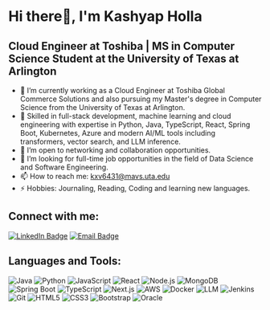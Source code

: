 # Hi there👋, I'm Kashyap Holla

## Cloud Engineer at Toshiba | MS in Computer Science Student at the University of Texas at Arlington

- 🔭 I’m currently working as a Cloud Engineer at Toshiba Global Commerce Solutions and also pursuing my Master's degree in Computer Science from the University of Texas at Arlington. 
- 🌱 Skilled in full-stack development, machine learning and cloud engineering with expertise in Python, Java, TypeScript, React, Spring Boot, Kubernetes, Azure and modern AI/ML tools including transformers, vector search, and LLM inference.
- 👯 I’m open to networking and collaboration opportunities.
- 🤔 I’m looking for full-time job opportunities in the field of Data Science and Software Engineering.
- 📫 How to reach me: kxv6431@mavs.uta.edu
- ⚡ Hobbies: Journaling, Reading, Coding and learning new languages.


## Connect with me:
[![LinkedIn Badge](https://img.shields.io/badge/LinkedIn-0077B5?style=flat&logo=Linkedin&logoColor=white)](https://www.linkedin.com/in/kashyap-holla/)
[![Email Badge](https://img.shields.io/badge/kxv6431%40mavs.uta.edu-blue?style=flat&logo=gmail)](mailto:kxv6431@mavs.uta.edu)

## Languages and Tools:

![Java](https://img.shields.io/badge/Java-ED8B00?style=for-the-badge&logo=java&logoColor=white)
![Python](https://img.shields.io/badge/Python-3776AB?style=for-the-badge&logo=python&logoColor=white)
![JavaScript](https://img.shields.io/badge/JavaScript-F7DF1E?style=for-the-badge&logo=javascript&logoColor=black)
![React](https://img.shields.io/badge/React-20232A?style=for-the-badge&logo=react&logoColor=61DAFB)
![Node.js](https://img.shields.io/badge/Node.js-43853D?style=for-the-badge&logo=node.js&logoColor=white)
![MongoDB](https://img.shields.io/badge/MongoDB-4EA94B?style=for-the-badge&logo=mongodb&logoColor=white)
![Spring Boot](https://img.shields.io/badge/Spring_Boot-6DB33F?style=for-the-badge&logo=spring-boot&logoColor=white)
![TypeScript](https://img.shields.io/badge/TypeScript-3178C6?style=for-the-badge&logo=typescript&logoColor=white)
![Next.js](https://img.shields.io/badge/Next.js-000000?style=for-the-badge&logo=next.js&logoColor=white)
![AWS](https://img.shields.io/badge/AWS-232F3E?style=for-the-badge&logo=amazon-aws&logoColor=white)
![Docker](https://img.shields.io/badge/Docker-2496ED?style=for-the-badge&logo=docker&logoColor=white)
![LLM](https://img.shields.io/badge/LLM-4B0082?style=for-the-badge&logo=openai&logoColor=white)
![Jenkins](https://img.shields.io/badge/Jenkins-D24939?style=for-the-badge&logo=jenkins&logoColor=white)
![Git](https://img.shields.io/badge/Git-F05032?style=for-the-badge&logo=git&logoColor=white)
![HTML5](https://img.shields.io/badge/HTML5-E34F26?style=for-the-badge&logo=html5&logoColor=white)
![CSS3](https://img.shields.io/badge/CSS3-1572B6?style=for-the-badge&logo=css3&logoColor=white)
![Bootstrap](https://img.shields.io/badge/Bootstrap-7952B3?style=for-the-badge&logo=bootstrap&logoColor=white)
![Oracle](https://img.shields.io/badge/Oracle-F80000?style=for-the-badge&logo=oracle&logoColor=black)




